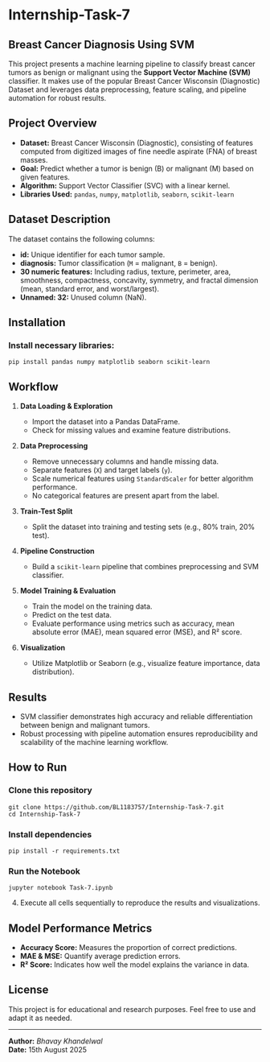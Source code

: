 # Internship-Task-7

## Breast Cancer Diagnosis Using SVM

This project presents a machine learning pipeline to classify breast cancer tumors as benign or malignant using the **Support Vector Machine (SVM)** classifier. It makes use of the popular Breast Cancer Wisconsin (Diagnostic) Dataset and leverages data preprocessing, feature scaling, and pipeline automation for robust results.

## Project Overview

- **Dataset:** Breast Cancer Wisconsin (Diagnostic), consisting of features computed from digitized images of fine needle aspirate (FNA) of breast masses.
- **Goal:** Predict whether a tumor is benign (B) or malignant (M) based on given features.
- **Algorithm:** Support Vector Classifier (SVC) with a linear kernel.
- **Libraries Used:** `pandas`, `numpy`, `matplotlib`, `seaborn`, `scikit-learn`

## Dataset Description

The dataset contains the following columns:
- **id:** Unique identifier for each tumor sample.
- **diagnosis:** Tumor classification (`M` = malignant, `B` = benign).
- **30 numeric features:** Including radius, texture, perimeter, area, smoothness, compactness, concavity, symmetry, and fractal dimension (mean, standard error, and worst/largest).
- **Unnamed: 32:** Unused column (NaN).

## Installation

### Install necessary libraries:
    pip install pandas numpy matplotlib seaborn scikit-learn


## Workflow

1. **Data Loading & Exploration**
   - Import the dataset into a Pandas DataFrame.
   - Check for missing values and examine feature distributions.

2. **Data Preprocessing**
   - Remove unnecessary columns and handle missing data.
   - Separate features (`X`) and target labels (`y`).
   - Scale numerical features using `StandardScaler` for better algorithm performance.
   - No categorical features are present apart from the label.

3. **Train-Test Split**
   - Split the dataset into training and testing sets (e.g., 80% train, 20% test).

4. **Pipeline Construction**
   - Build a `scikit-learn` pipeline that combines preprocessing and SVM classifier.

5. **Model Training & Evaluation**
   - Train the model on the training data.
   - Predict on the test data.
   - Evaluate performance using metrics such as accuracy, mean absolute error (MAE), mean squared error (MSE), and R² score.

6. **Visualization**
   - Utilize Matplotlib or Seaborn (e.g., visualize feature importance, data distribution).

## Results

- SVM classifier demonstrates high accuracy and reliable differentiation between benign and malignant tumors.
- Robust processing with pipeline automation ensures reproducibility and scalability of the machine learning workflow.

## How to Run

### Clone this repository
    git clone https://github.com/BL1183757/Internship-Task-7.git
    cd Internship-Task-7

### Install dependencies
    pip install -r requirements.txt

### Run the Notebook
    jupyter notebook Task-7.ipynb

4. Execute all cells sequentially to reproduce the results and visualizations.

## Model Performance Metrics

- **Accuracy Score:** Measures the proportion of correct predictions.
- **MAE & MSE:** Quantify average prediction errors.
- **R² Score:** Indicates how well the model explains the variance in data.

## License

This project is for educational and research purposes. Feel free to use and adapt it as needed.

---

**Author:** *Bhavay Khandelwal*  
**Date:** 15th August 2025




